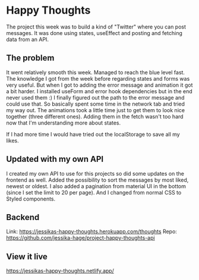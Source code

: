 # Happy Thoughts

The project this week was to build a kind of "Twitter" where you can post messages. It was done using states, useEffect and posting and fetching data from an API.

## The problem

It went relatively smooth this week. Managed to reach the blue level fast. The knowledge I got from the week before regarding states and forms was very useful. 
But when I got to adding the error message and animation it got a bit harder. I installed useForm and error hook dependencies but in the end never used them :) I finally figured out the path to the error message and could use that. So basically spent some time in the network tab and tried my way out. The animations took a little time just to get them to look nice together (three different ones). Adding them in the fetch wasn't too hard now that I'm understanding more about states.

If I had more time I would have tried out the localStorage to save all my likes. 

## Updated with my own API

I created my own API to use for this projects so did some updates on the frontend as well. Added the possibility to sort the messages by most liked, newest or oldest. I also added a pagination from material UI in the bottom (since I set the limit to 20 per page).
And I changed from normal CSS to Styled components. 

## Backend

Link: https://jessikas-happy-thoughts.herokuapp.com/thoughts
Repo: https://github.com/jessika-hage/project-happy-thoughts-api

## View it live

https://jessikas-happy-thoughts.netlify.app/
